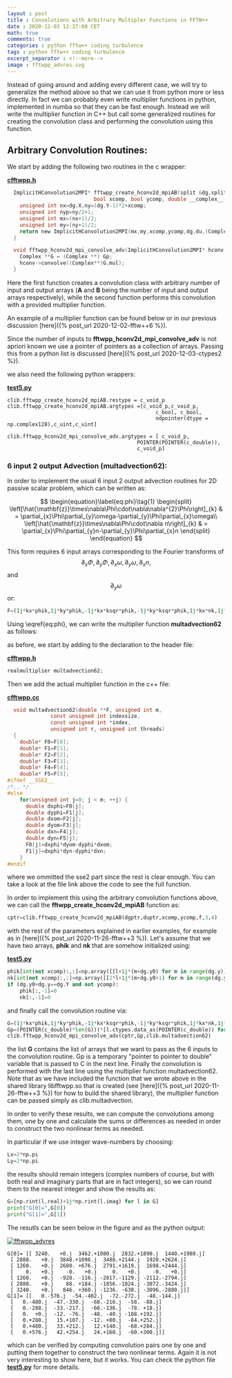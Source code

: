 ```yaml
---
layout : post
title : Convolutions with Arbitrary Multipler Functions in FFTW++
date : 2020-12-03 12:37:00 CET
math: true
comments: true
categories : python fftw++ coding turbulence
tags : python fftw++ coding turbulence
excerpt_separator : <!--more-->
image : fftwpp_advres.svg
---
```


Instead of going around and adding every different case, we will try to generalize the method above so that we can use it from python more or less directly. In fact we can probably even write multiplier functions in python, implemented in numba so that they can be fast enough. Instead we will write the multiplier function in C++ but call some generalized routines for creating the convolution class and performing the convolution using this function.

<!--more-->

## Arbitrary Convolution Routines:

We start by adding the following two routines in the c wrapper:

[**cfftwpp.h**](https://github.com/gurcani/fftwpp/blob/master/libfftwpp/cfftwpp.h)
```c
  ImplicitHConvolution2MPI* fftwpp_create_hconv2d_mpiAB(split &dg,split &du,
							bool xcomp, bool ycomp, double __complex__ *g, unsigned int A, unsigned int B){
    unsigned int nx=dg.X,ny=(dg.Y-1)*2+xcomp;
    unsigned int nyp=ny/2+1;
    unsigned int mx=(nx+1)/2;
    unsigned int my=(ny+1)/2;
    return new ImplicitHConvolution2MPI(mx,my,xcomp,ycomp,dg,du,(Complex *)g,dfoptions,A,B);
  }

  void fftwpp_hconv2d_mpi_convolve_adv(ImplicitHConvolution2MPI* hconv, double __complex__ **Gp, realmultiplier mul) {
    Complex **G = (Complex **) Gp;
    hconv->convolve((Complex**)G,mul);
  }

```

Here the first function creates a convolution class with arbitrary number of input and output arrays 
(**A** and **B** being the number of input and output arrays respectively), while the second function performs this
convolution with a provided multiplier function.

An example of a multiplier function can be found below or in our previous discussion [here]({% post_url 2020-12-02-fftw++6 %}).

Since the number of inputs to **fftwpp_hconv2d_mpi_convolve_adv** is not apriori known we use a pointer of pointers as a collection of arrays. Passing this from 
a python list is discussed [here]({% post_url 2020-12-03-ctypes2 %}).

we also need the following python wrappers:

[**test5.py**](https://github.com/gurcani/fftwpp/blob/master/libfftwpp/test5.py)
```
clib.fftwpp_create_hconv2d_mpiAB.restype = c_void_p
clib.fftwpp_create_hconv2d_mpiAB.argtypes =[c_void_p,c_void_p,
                                                c_bool, c_bool,
                                                ndpointer(dtype = np.complex128),c_uint,c_uint]

clib.fftwpp_hconv2d_mpi_convolve_adv.argtypes = [ c_void_p,
                                          POINTER(POINTER(c_double)),
                                          c_void_p]
```

### 6 input 2 output Advection (multadvection62):

In order to implement the usual 6 input 2 output advection routines for 2D passive scalar problem, which can be written as:

$$
\begin{equation}\label{eq:phi}\tag{1}
\begin{split}
\left[\hat{\mathbf{z}}\times\nabla\Phi\cdot\nabla\nabla^{2}\Phi\right]_{k} & = \partial_{x}\Phi\partial_{y}\omega-\partial_{y}\Phi\partial_{x}\omega\\
\left[\hat{\mathbf{z}}\times\nabla\Phi\cdot\nabla n\right]_{k} & = \partial_{x}\Phi\partial_{y}n-\partial_{y}\Phi\partial_{x}n 
\end{split}
\end{equation}
$$

This form requires 6 input arrays corresponding to the Fourier transforms of $$\partial_{x}\Phi,\partial_{y}\Phi,\partial_{x}\omega,\partial_{y}\omega,\partial_{x}n,$$ and $$\partial_{y}\omega$$ or:

```py
F=(1j*kx*phik,1j*ky*phik,-1j*kx*ksqr*phik,-1j*ky*ksqr*phik,1j*kx*nk,1j*ky*nk)
```

Using \eqref{eq:phi}, we can write the multiplier function **multadvection62** as follows:

as before, we start by adding to the declaration to the header file:

[**cfftwpp.h**](https://github.com/gurcani/fftwpp/blob/master/libfftwpp/cfftwpp.h)
```c
realmultiplier multadvection62;
```

Then we add the actual multiplier function in the c++ file:

[**cfftwpp.cc**](https://github.com/gurcani/fftwpp/blob/master/libfftwpp/cfftwpp.cc)
```c
  void multadvection62(double **F, unsigned int m,
		      const unsigned int indexsize,
		      const unsigned int *index,
		      unsigned int r, unsigned int threads)
  {
    double* F0=F[0];
    double* F1=F[1];
    double* F2=F[2];
    double* F3=F[3];
    double* F4=F[4];
    double* F5=F[5];
#ifdef __SSE2__
/*...*/
#else
    for(unsigned int j=0; j < m; ++j) {
      double dxphi=F0[j];
      double dyphi=F1[j];
      double dxom=F2[j];
      double dyom=F3[j];
      double dxn=F4[j];
      double dyn=F5[j];
      F0[j]=dxphi*dyom-dyphi*dxom;
      F1[j]=dxphi*dyn-dyphi*dxn;
    }
#endif
```

where we ommitted the sse2 part since the rest is clear enough. You can take a look at the file link above the code to see the full function.

In order to implement this using the arbitrary convolution functions above, we can call the **fftwpp_create_hconv2d_mpiAB** function as:

```py
cptr=clib.fftwpp_create_hconv2d_mpiAB(dgptr,duptr,xcomp,ycomp,f,3,4)
```

with the rest of the parameters explained in earlier examples, for example as in [here]({% post_url 2020-11-26-fftw++3 %}). Let's assume that we have two arrays, **phik** and **nk** that are somehow initialized using:

[**test5.py**](https://github.com/gurcani/fftwpp/blob/master/libfftwpp/test5.py)
```py
phik[int(not xcomp):,:]=np.array([[l+1j*(m+dg.y0) for m in range(dg.y)] for l in range(dg.X-int(not xcomp)) ])
nk[int(not xcomp):,:]=np.array([[2*l+1j*(m+dg.y0+1) for m in range(dg.y)] for l in range(dg.X-int(not xcomp))])
if (dg.y0+dg.y==dg.Y and not ycomp):
    phik[:,-1]=0
    nk[:,-1]=0
```

and finally call the convolution routine via:
```py
G=(1j*kx*phik,1j*ky*phik,-1j*kx*ksqr*phik,-1j*ky*ksqr*phik,1j*kx*nk,1j*ky*nk)
Gp=(POINTER(c_double)*len(G))(*[l.ctypes.data_as(POINTER(c_double)) for l in G])
clib.fftwpp_hconv2d_mpi_convolve_adv(cptr,Gp,clib.multadvection62)
```

the list **G** contains the list of arrays that we want to pass as the 6 inputs to the convolution routine. Gp is a temporary "pointer to pointer to double" variable that is passed to C in the next line. Finally the convolution is performed 
with the last line using the multiplier function multadvection62. Note that as we have included the function that we wrote above in the shared library libfftwpp.so that is created (see [here]({% post_url 2020-11-26-fftw++3 %}) for how to build the shared library), the multiplier function can be passed simply as clib.multadvection.

In order to verify these results, we can compute the convolutions among them, one by one and calculate the sums or differences as needed in order to construct the two nonlinear terms as needed.

In particular if we use integer wave-numbers by choosing:

```py
Lx=2*np.pi
Ly=2*np.pi
```

the results should remain integers (complex numbers of course, but with both real and imaginary parts that are in fact integers), so we can round them to the nearest integer and show the results as:

```py
G=[np.rint(l.real)+1j*np.rint(l.imag) for l in G]
print("G[0]=",G[0])
print("G[1]=",G[1])
```

The resutls can be seen below in the figure and as the python output:

[![fftwpp_advres](/assets/images/fftwpp_advres.svg)](/assets/images/fftwpp_advres.svg)

```
G[0]= [[ 3240.   +0.j  3462.+1080.j  2832.+1890.j  1440.+1980.j]
 [ 2880.   +0.j  3848.+1096.j  3488.+2144.j  1920.+2624.j]
 [ 1260.   +0.j  2680. +676.j  2791.+1619.j  1698.+2444.j]
 [    0.   +0.j    -0.   +0.j     0.   +0.j    -0.   +0.j]
 [ 1260.   +0.j  -928. -116.j -2017.-1129.j -2112.-2794.j]
 [ 2880.   +0.j    88. +184.j -1856.-1024.j -3072.-3424.j]
 [ 3240.   +0.j   846. +360.j -1236. -630.j -3096.-2880.j]]
G[1]= [[   0.-576.j  -54.-402.j  -72.-272.j  -48.-144.j]
 [   0.-480.j  -47.-330.j  -68.-216.j  -58. -88.j]
 [   0.-288.j  -33.-217.j  -60.-136.j  -78. +18.j]
 [   0.  +0.j  -12. -76.j  -48. -40.j -108.+192.j]
 [   0.+288.j   15.+107.j  -12. +80.j  -84.+252.j]
 [   0.+480.j   33.+212.j   12.+140.j  -68.+284.j]
 [   0.+576.j   42.+254.j   24.+160.j  -60.+300.j]]
```

which can be verified by computing convolution pairs one by one and putting them together to construct the two nonlinear terms. Again it is not very interesting to show here, but it works. You can check the python file [**test5.py**](https://github.com/gurcani/fftwpp/blob/master/libfftwpp/test5.py) for more details.
